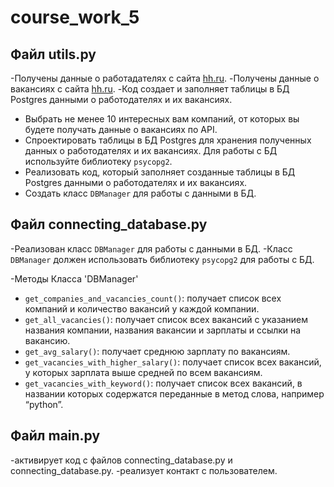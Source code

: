# course_work_5

## Файл utils.py

-Получены данные о работадателях с сайта [hh.ru](https://api.hh.ru/employers/).
-Получены данные о вакансиях с сайта  [hh.ru](https://api.hh.ru/vacancies).
-Код создает и заполняет таблицы в БД Postgres данными о работодателях и их вакансиях.

- Выбрать не менее 10 интересных вам компаний, от которых вы будете получать данные о вакансиях по API.
- Спроектировать таблицы в БД Postgres для хранения полученных данных о работодателях и их вакансиях. Для работы с БД используйте библиотеку `psycopg2`.
- Реализовать код, который заполняет созданные таблицы в БД Postgres данными о работодателях и их вакансиях.
- Создать класс `DBManager` для работы с данными в БД.

## Файл connecting_database.py

-Реализован класс `DBManager` для работы с данными в БД.
-Класс `DBManager` должен использовать библиотеку `psycopg2` для работы с БД.

-Методы Класса 'DBManager'
- `get_companies_and_vacancies_count()`: получает список всех компаний и количество вакансий у каждой компании.
- `get_all_vacancies()`: получает список всех вакансий с указанием названия компании, названия вакансии и зарплаты и ссылки на вакансию.
- `get_avg_salary()`: получает среднюю зарплату по вакансиям.
- `get_vacancies_with_higher_salary()`: получает список всех вакансий, у которых зарплата выше средней по всем вакансиям.
- `get_vacancies_with_keyword()`: получает список всех вакансий, в названии которых содержатся переданные в метод слова, например “python”.

## Файл main.py
-активирует код с файлов connecting_database.py и connecting_database.py.
-реализует контакт с пользователем.


